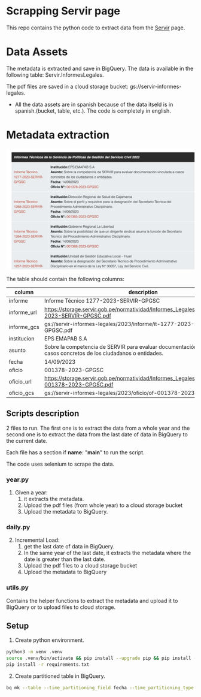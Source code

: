 # Scrapping Servir page

This repo contains the python code to extract data from the [Servir](https://www.servir.gob.pe/rectoria/informes-legales/listado-de-informes-legales/) page. 

# Data Assets

The metadata is extracted and save in BigQuery. The data is available in the following table: Servir.InformesLegales.

The pdf files are saved in a cloud storage bucket: gs://servir-informes-legales.

* All the data assets are in spanish because of the data itseld is in spanish.(bucket, table, etc.). The code is completely in english.

# Metadata extraction

![metadata](metadata.png)

The table should contain the following columns:

column | description
--- | ---
informe | Informe Técnico 1277-2023-SERVIR-GPGSC
informe_url | https://storage.servir.gob.pe/normatividad/Informes_Legales/2023/IT_1277-2023-SERVIR-GPGSC.pdf
informe_gcs | gs://servir-informes-legales/2023/informe/it-1277-2023-SERVIR-GPGSC.pdf
institucion | EPS EMAPAB S.A
asunto | Sobre la competencia de SERVIR para evaluar documentación vinculada a casos concretos de los ciudadanos o entidades.
fecha | 14/09/2023
oficio | 001378-2023-GPGSC
oficio_url | https://storage.servir.gob.pe/normatividad/Informes_Legales/2023/Oficios/OF-001378-2023-GPGSC.pdf
oficio_gcs | gs://servir-informes-legales/2023/oficio/of-001378-2023-GPGSC.pdf

## Scripts description

2 files to run. The first one is to extract the data from a whole year and the second one is to extract the data from the last date of data in BigQuery to the current date.

Each file has a section if __name__: "__main__" to run the script.

The code uses selenium to scrape the data.

### year.py

1. Given a year:
    1. it extracts the metadata.
    2. Upload the pdf files (from whole year) to a cloud storage bucket
    3. Upload the metadata to BigQuery.

### daily.py

2. Incremental Load:
    1. get the last date of data in BigQuery.
    2. In the same year of the last date, it extracts the metadata where the date is greater than the last date.
    3. Upload the pdf files to a cloud storage bucket
    4. Upload the metadata to BigQuery

### utils.py

Contains the helper functions to extract the metadata and upload it to BigQuery or to upload files to cloud storage.

## Setup

1. Create python environment.

```bash
python3 -m venv .venv
source .venv/bin/activate && pip install --upgrade pip && pip install --upgrade setuptools
pip install -r requirements.txt
```

2. Create partitioned table in BigQuery.

```bash
bq mk --table --time_partitioning_field fecha --time_partitioning_type DAY --schema servir_informe_legales.json Servir.InformesLegales
```